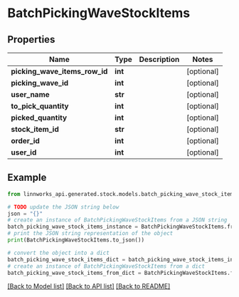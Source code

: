 # BatchPickingWaveStockItems


## Properties

Name | Type | Description | Notes
------------ | ------------- | ------------- | -------------
**picking_wave_items_row_id** | **int** |  | [optional] 
**picking_wave_id** | **int** |  | [optional] 
**user_name** | **str** |  | [optional] 
**to_pick_quantity** | **int** |  | [optional] 
**picked_quantity** | **int** |  | [optional] 
**stock_item_id** | **str** |  | [optional] 
**order_id** | **int** |  | [optional] 
**user_id** | **int** |  | [optional] 

## Example

```python
from linnworks_api.generated.stock.models.batch_picking_wave_stock_items import BatchPickingWaveStockItems

# TODO update the JSON string below
json = "{}"
# create an instance of BatchPickingWaveStockItems from a JSON string
batch_picking_wave_stock_items_instance = BatchPickingWaveStockItems.from_json(json)
# print the JSON string representation of the object
print(BatchPickingWaveStockItems.to_json())

# convert the object into a dict
batch_picking_wave_stock_items_dict = batch_picking_wave_stock_items_instance.to_dict()
# create an instance of BatchPickingWaveStockItems from a dict
batch_picking_wave_stock_items_from_dict = BatchPickingWaveStockItems.from_dict(batch_picking_wave_stock_items_dict)
```
[[Back to Model list]](../README.md#documentation-for-models) [[Back to API list]](../README.md#documentation-for-api-endpoints) [[Back to README]](../README.md)


